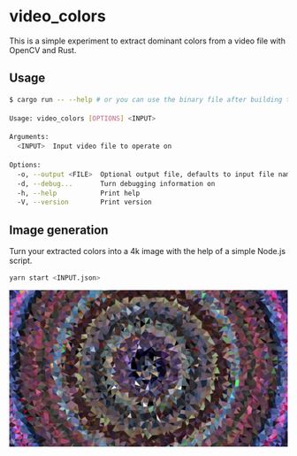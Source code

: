 # video_colors

This is a simple experiment to extract dominant colors from a video file with OpenCV and Rust.

## Usage

```sh
$ cargo run -- --help # or you can use the binary file after building the project

Usage: video_colors [OPTIONS] <INPUT>

Arguments:
  <INPUT>  Input video file to operate on

Options:
  -o, --output <FILE>  Optional output file, defaults to input file name with `.json` extension
  -d, --debug...       Turn debugging information on
  -h, --help           Print help
  -V, --version        Print version
```

## Image generation

Turn your extracted colors into a 4k image with the help of a simple Node.js script.

```sh
yarn start <INPUT.json>
```

![Example](./data/example.png)
